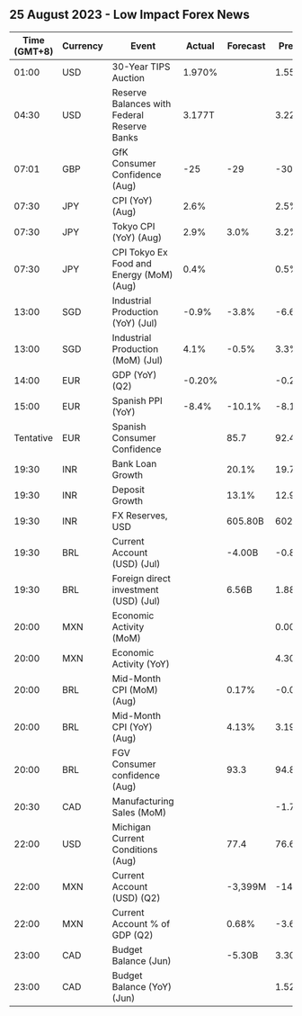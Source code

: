 ## 25 August 2023 - Low Impact Forex News

| Time (GMT+8) | Currency | Event | Actual | Forecast | Previous |
|------|----------|-------|--------|----------|----------|
| 01:00 | USD | 30-Year TIPS Auction | 1.970% |  | 1.550% |
| 04:30 | USD | Reserve Balances with Federal Reserve Banks | 3.177T |  | 3.229T |
| 07:01 | GBP | GfK Consumer Confidence (Aug) | -25 | -29 | -30 |
| 07:30 | JPY | CPI (YoY) (Aug) | 2.6% |  | 2.5% |
| 07:30 | JPY | Tokyo CPI (YoY) (Aug) | 2.9% | 3.0% | 3.2% |
| 07:30 | JPY | CPI Tokyo Ex Food and Energy (MoM) (Aug) | 0.4% |  | 0.5% |
| 13:00 | SGD | Industrial Production (YoY) (Jul) | -0.9% | -3.8% | -6.6% |
| 13:00 | SGD | Industrial Production (MoM) (Jul) | 4.1% | -0.5% | 3.3% |
| 14:00 | EUR | GDP (YoY) (Q2) | -0.20% |  | -0.20% |
| 15:00 | EUR | Spanish PPI (YoY) | -8.4% | -10.1% | -8.1% |
| Tentative | EUR | Spanish Consumer Confidence |  | 85.7 | 92.4 |
| 19:30 | INR | Bank Loan Growth |  | 20.1% | 19.7% |
| 19:30 | INR | Deposit Growth |  | 13.1% | 12.9% |
| 19:30 | INR | FX Reserves, USD |  | 605.80B | 602.16B |
| 19:30 | BRL | Current Account (USD) (Jul) |  | -4.00B | -0.84B |
| 19:30 | BRL | Foreign direct investment (USD) (Jul) |  | 6.56B | 1.88B |
| 20:00 | MXN | Economic Activity (MoM) |  |  | 0.00% |
| 20:00 | MXN | Economic Activity (YoY) |  |  | 4.30% |
| 20:00 | BRL | Mid-Month CPI (MoM) (Aug) |  | 0.17% | -0.07% |
| 20:00 | BRL | Mid-Month CPI (YoY) (Aug) |  | 4.13% | 3.19% |
| 20:00 | BRL | FGV Consumer confidence (Aug) |  | 93.3 | 94.8 |
| 20:30 | CAD | Manufacturing Sales (MoM) |  |  | -1.7% |
| 22:00 | USD | Michigan Current Conditions (Aug) |  | 77.4 | 76.6 |
| 22:00 | MXN | Current Account (USD) (Q2) |  | -3,399M | -14,282M |
| 22:00 | MXN | Current Account % of GDP (Q2) |  | 0.68% | -3.60% |
| 23:00 | CAD | Budget Balance (Jun) |  | -5.30B | 3.30B |
| 23:00 | CAD | Budget Balance (YoY) (Jun) |  |  | 1.52B |
